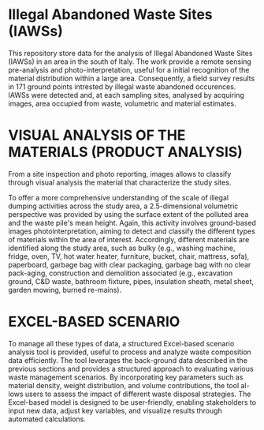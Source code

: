 # Illegal Abandoned Waste Sites (IAWSs)
This repository store data for the analysis of Illegal Abandoned Waste Sites (IAWSs) in an area in the south of Italy.
The work provide a remote sensing pre-analysis and photo-interpretation, useful for a initial recognition of the material distribution within a large area. Consequently, a field survey results in 171 ground points intrested by illegal waste abandoned occurences. IAWSs were detected and, at each sampling sites, analysed by acquiring images, area occupied from waste, volumetric and material estimates.

# VISUAL ANALYSIS OF THE MATERIALS (PRODUCT ANALYSIS)
From a site inspection and photo reporting, images allows to classify through visual analysis the material that characterize the study sites.

To offer a more comprehensive understanding of the scale of illegal dumping activities across the study area, a 2.5-dimensional volumetric perspective was provided by using the surface extent of the polluted area and the waste pile's mean height. Again, this activity involves ground-based images photointerpretation, aiming to detect and classify the different types of materials within the area of interest. Accordingly, different materials are identified along the study area, such as bulky (e.g., washing machine, fridge, oven, TV, hot water heater, furniture, bucket, chair, mattress, sofa), paperboard, garbage bag with clear packaging, garbage bag with no clear pack-aging, construction and demolition associated (e.g., excavation ground, C&D waste, bathroom fixture, pipes, insulation sheath, metal sheet, garden mowing, burned re-mains).

# EXCEL-BASED SCENARIO
To manage all these types of data, a structured Excel-based scenario analysis tool is provided, useful to process and analyze waste composition data efficiently. The tool leverages the back-ground data described in the previous sections and provides a structured approach to evaluating various waste management scenarios. By incorporating key parameters such as material density, weight distribution, and volume contributions, the tool al-lows users to assess the impact of different waste disposal strategies. The Excel-based model is designed to be user-friendly, enabling stakeholders to input new data, adjust key variables, and visualize results through automated calculations.
